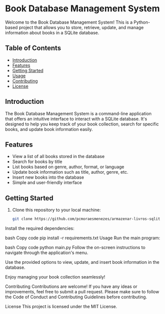 # Book Database Management System

Welcome to the Book Database Management System! This is a Python-based project that allows you to store, retrieve, update, and manage information about books in a SQLite database.

## Table of Contents

- [Introduction](#introduction)
- [Features](#features)
- [Getting Started](#getting-started)
- [Usage](#usage)
- [Contributing](#contributing)
- [License](#license)

## Introduction

The Book Database Management System is a command-line application that offers an intuitive interface to interact with a SQLite database. It's designed to help you keep track of your book collection, search for specific books, and update book information easily.

## Features

- View a list of all books stored in the database
- Search for books by title
- List books based on genre, author, format, or language
- Update book information such as title, author, genre, etc.
- Insert new books into the database
- Simple and user-friendly interface

## Getting Started

1. Clone this repository to your local machine:

   ```bash
   git clone https://github.com/pcmoraesmenezes/armazenar-livros-sqlite3.git
Install the required dependencies:

bash
Copy code
pip install -r requirements.txt
Usage
Run the main program:

bash
Copy code
python main.py
Follow the on-screen instructions to navigate through the application's menu.

Use the provided options to view, update, and insert book information in the database.

Enjoy managing your book collection seamlessly!

Contributing
Contributions are welcome! If you have any ideas or improvements, feel free to submit a pull request. Please make sure to follow the Code of Conduct and Contributing Guidelines before contributing.

License
This project is licensed under the MIT License.